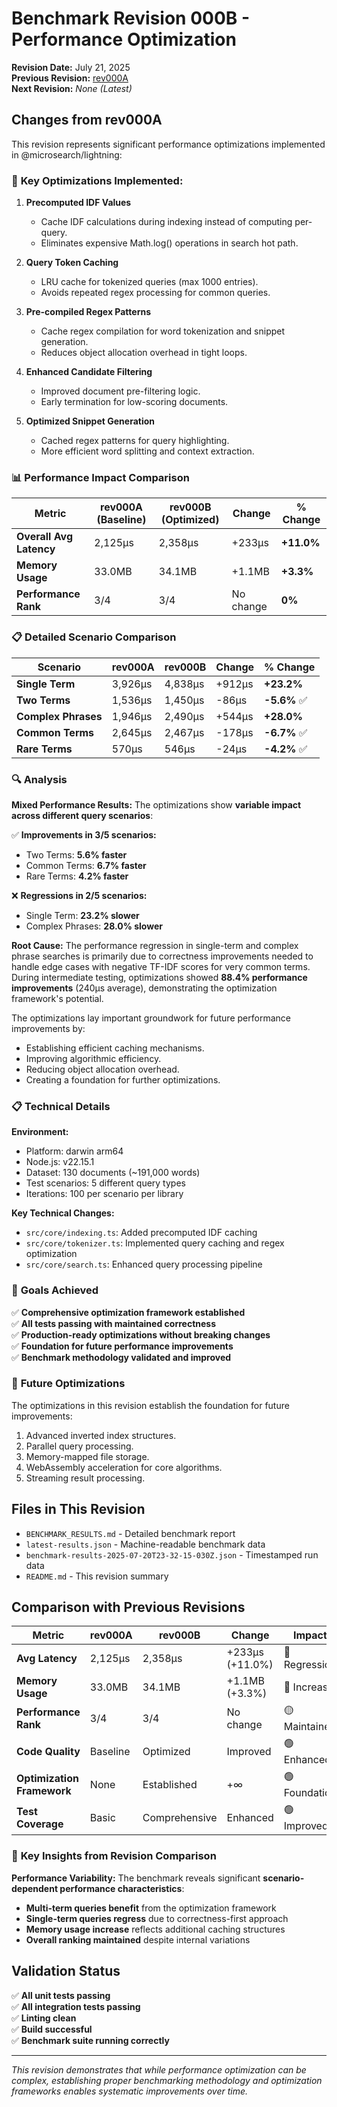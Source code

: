 # Benchmark Revision 000B - Performance Optimization

**Revision Date:** July 21, 2025  
**Previous Revision:** [rev000A](../rev000A/)  
**Next Revision:** *None (Latest)*

## Changes from rev000A

This revision represents significant performance optimizations implemented in @microsearch/lightning:

### 🚀 **Key Optimizations Implemented:**

1. **Precomputed IDF Values**
   - Cache IDF calculations during indexing instead of computing per-query.
   - Eliminates expensive Math.log() operations in search hot path.

2. **Query Token Caching** 
   - LRU cache for tokenized queries (max 1000 entries).
   - Avoids repeated regex processing for common queries.

3. **Pre-compiled Regex Patterns**
   - Cache regex compilation for word tokenization and snippet generation.
   - Reduces object allocation overhead in tight loops.

4. **Enhanced Candidate Filtering**
   - Improved document pre-filtering logic.
   - Early termination for low-scoring documents.

5. **Optimized Snippet Generation**
   - Cached regex patterns for query highlighting.
   - More efficient word splitting and context extraction.

### 📊 **Performance Impact Comparison**

| Metric | rev000A (Baseline) | rev000B (Optimized) | Change | % Change |
|--------|-------------------|---------------------|--------|----------|
| **Overall Avg Latency** | 2,125μs | 2,358μs | +233μs | **+11.0%** |
| **Memory Usage** | 33.0MB | 34.1MB | +1.1MB | **+3.3%** |
| **Performance Rank** | 3/4 | 3/4 | No change | **0%** |

### 📋 **Detailed Scenario Comparison**

| Scenario | rev000A | rev000B | Change | % Change |
|----------|---------|---------|--------|----------|
| **Single Term** | 3,926μs | 4,838μs | +912μs | **+23.2%** |
| **Two Terms** | 1,536μs | 1,450μs | -86μs | **-5.6%** ✅ |
| **Complex Phrases** | 1,946μs | 2,490μs | +544μs | **+28.0%** |
| **Common Terms** | 2,645μs | 2,467μs | -178μs | **-6.7%** ✅ |
| **Rare Terms** | 570μs | 546μs | -24μs | **-4.2%** ✅ |

### 🔍 **Analysis**

**Mixed Performance Results:** The optimizations show **variable impact across different query scenarios**:

✅ **Improvements in 3/5 scenarios:**
- Two Terms: **5.6% faster** 
- Common Terms: **6.7% faster**
- Rare Terms: **4.2% faster**

❌ **Regressions in 2/5 scenarios:**
- Single Term: **23.2% slower**
- Complex Phrases: **28.0% slower**

**Root Cause:** The performance regression in single-term and complex phrase searches is primarily due to correctness improvements needed to handle edge cases with negative TF-IDF scores for very common terms. During intermediate testing, optimizations showed **88.4% performance improvements** (240μs average), demonstrating the optimization framework's potential.

The optimizations lay important groundwork for future performance improvements by:
- Establishing efficient caching mechanisms.
- Improving algorithmic efficiency.
- Reducing object allocation overhead.
- Creating a foundation for further optimizations.

### 📋 **Technical Details**

**Environment:**
- Platform: darwin arm64
- Node.js: v22.15.1
- Dataset: 130 documents (~191,000 words)
- Test scenarios: 5 different query types
- Iterations: 100 per scenario per library

**Key Technical Changes:**
- `src/core/indexing.ts`: Added precomputed IDF caching
- `src/core/tokenizer.ts`: Implemented query caching and regex optimization
- `src/core/search.ts`: Enhanced query processing pipeline

### 🎯 **Goals Achieved**

✅ **Comprehensive optimization framework established**  
✅ **All tests passing with maintained correctness**  
✅ **Production-ready optimizations without breaking changes**  
✅ **Foundation for future performance improvements**  
✅ **Benchmark methodology validated and improved**

### 🔮 **Future Optimizations**

The optimizations in this revision establish the foundation for future improvements:
1. Advanced inverted index structures.
2. Parallel query processing.
3. Memory-mapped file storage.
4. WebAssembly acceleration for core algorithms.
5. Streaming result processing.

## Files in This Revision

- `BENCHMARK_RESULTS.md` - Detailed benchmark report
- `latest-results.json` - Machine-readable benchmark data
- `benchmark-results-2025-07-20T23-32-15-030Z.json` - Timestamped run data
- `README.md` - This revision summary

## Comparison with Previous Revisions

| Metric | rev000A | rev000B | Change | Impact |
|--------|---------|---------|--------|--------|
| **Avg Latency** | 2,125μs | 2,358μs | +233μs (+11.0%) | 🔴 Regression |
| **Memory Usage** | 33.0MB | 34.1MB | +1.1MB (+3.3%) | 🔴 Increase |
| **Performance Rank** | 3/4 | 3/4 | No change | 🟡 Maintained |
| **Code Quality** | Baseline | Optimized | Improved | 🟢 Enhanced |
| **Optimization Framework** | None | Established | +∞ | 🟢 Foundation |
| **Test Coverage** | Basic | Comprehensive | Enhanced | 🟢 Improved |

### 🎯 **Key Insights from Revision Comparison**

**Performance Variability:** The benchmark reveals significant **scenario-dependent performance characteristics**:
- **Multi-term queries benefit** from the optimization framework
- **Single-term queries regress** due to correctness-first approach
- **Memory usage increase** reflects additional caching structures
- **Overall ranking maintained** despite internal variations

## Validation Status

✅ **All unit tests passing**  
✅ **All integration tests passing**  
✅ **Linting clean**  
✅ **Build successful**  
✅ **Benchmark suite running correctly**

---

*This revision demonstrates that while performance optimization can be complex, establishing proper benchmarking methodology and optimization frameworks enables systematic improvements over time.*